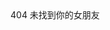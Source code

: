 <div>404 未找到你的女朋友</div>
<div style="width: 50%;background-color: #f0f0f000;padding: 2% 5%;border-radius: 10px;">
    <div id="dino"></div>
    <script>initRunner('#dino');</script>
</div>
<script src="static/libs/dino.js"></script>
<script>initRunner('#dino');</script>